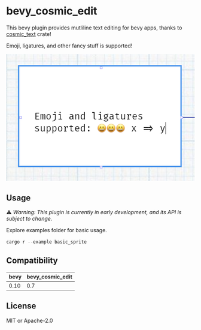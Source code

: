 # bevy_cosmic_edit

This bevy plugin provides mutliline text editing for bevy apps, thanks to [cosmic_text](https://github.com/pop-os/cosmic-text) crate!

Emoji, ligatures, and other fancy stuff is supported!

![bevy_cosmic_edit](./bevy_cosmic_edit.png)

## Usage

⚠️ *Warning: This plugin is currently in early development, and its API is subject to change.*

Explore examples folder for basic usage.

```rust
cargo r --example basic_sprite
```

## Compatibility

| bevy | bevy_cosmic_edit |
| ---- | ---------------- |
| 0.10 | 0.7              |

## License

MIT or Apache-2.0
